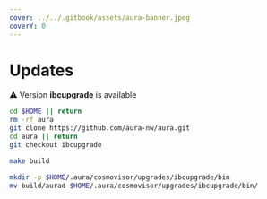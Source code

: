 ```yaml
---
cover: ../../.gitbook/assets/aura-banner.jpeg
coverY: 0
---
```


# Updates

⚠️ Version **ibcupgrade** is available

```bash
cd $HOME || return
rm -rf aura
git clone https://github.com/aura-nw/aura.git
cd aura || return
git checkout ibcupgrade

make build

mkdir -p $HOME/.aura/cosmovisor/upgrades/ibcupgrade/bin
mv build/aurad $HOME/.aura/cosmovisor/upgrades/ibcupgrade/bin/
```
